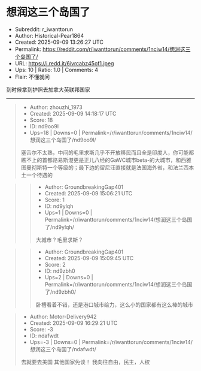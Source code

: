 # 想润这三个岛国了

- Subreddit: r_iwanttorun
- Author: Historical-Pear1864
- Created: 2025-09-09 13:26:27 UTC
- Permalink: https://reddit.com/r/iwanttorun/comments/1nciw14/想润这三个岛国了/
- URL: https://i.redd.it/6ivrcabz45of1.jpeg
- Ups: 10 | Ratio: 1.0 | Comments: 4
- Flair: 不懂就问


到时候拿到护照去加拿大英联邦国家


---

> - Author: zhouzhi_1973
> - Created: 2025-09-09 14:18:17 UTC
> - Score: 18
> - ID: nd9oo9l
> - Ups=18 | Downs=0 | Permalink=/r/iwanttorun/comments/1nciw14/想润这三个岛国了/nd9oo9l/
>
> 塞舌尔不太熟，中间的毛里求斯几乎不开放移民而且全是印度人，你可能都瞧不上的首都路易斯港更是正儿八经的GaWC城市beta-的大城市，和西雅图曼彻斯特一个等级的；最下边的留尼汪直接就是法国海外省，和法兰西本土一个待遇的

>> - Author: GroundbreakingGap401
>> - Created: 2025-09-09 15:06:21 UTC
>> - Score: 1
>> - ID: nd9ylqh
>> - Ups=1 | Downs=0 | Permalink=/r/iwanttorun/comments/1nciw14/想润这三个岛国了/nd9ylqh/
>>
>> 大城市？毛里求斯？

>> - Author: GroundbreakingGap401
>> - Created: 2025-09-09 15:09:45 UTC
>> - Score: 2
>> - ID: nd9zbh0
>> - Ups=2 | Downs=0 | Permalink=/r/iwanttorun/comments/1nciw14/想润这三个岛国了/nd9zbh0/
>>
>> 卧槽看着不错，还是港口城市给力，这么小的国家都有这么棒的城市

> - Author: Motor-Delivery942
> - Created: 2025-09-09 16:29:21 UTC
> - Score: -3
> - ID: ndafwdt
> - Ups=-3 | Downs=0 | Permalink=/r/iwanttorun/comments/1nciw14/想润这三个岛国了/ndafwdt/
>
> 去就要去美国 其他国家免谈！ 我向往自由，民主，人权
